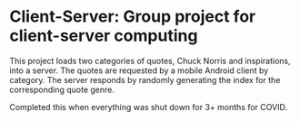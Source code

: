 # Client-Server: Group project for client-server computing

This project loads two categories of quotes, Chuck Norris and inspirations, into a server. The quotes are requested by a mobile Android client by category. The server responds by randomly generating the index for the corresponding quote genre.

Completed this when everything was shut down for 3+ months for COVID.
